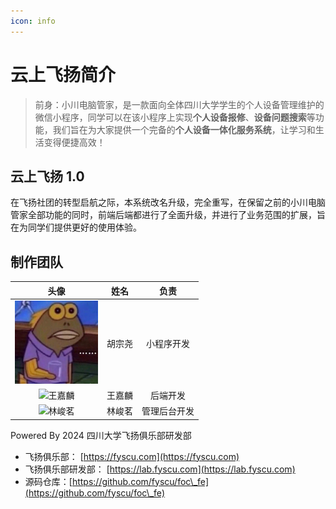 ```yaml
---
icon: info
---
```


# 云上飞扬简介

> 前身：小川电脑管家，是一款面向全体四川大学学生的个人设备管理维护的微信小程序，同学可以在该小程序上实现**个人设备报修**、**设备问题搜索**等功能，我们旨在为大家提供一个完备的**个人设备一体化服务系统**，让学习和生活变得便捷高效！

## 云上飞扬 1.0

在飞扬社团的转型启航之际，本系统改名升级，完全重写，在保留之前的小川电脑管家全部功能的同时，前端后端都进行了全面升级，并进行了业务范围的扩展，旨在为同学们提供更好的使用体验。

## 制作团队

<table><thead><tr><th width="133" align="center">头像</th><th align="center">姓名</th><th align="center">负责</th></tr></thead><tbody><tr><td align="center"><img src=".gitbook/assets/b_56914c0c3f4d3db948acacbb842b1ecd.jpg" alt="胡宗尧" data-size="original"></td><td align="center">胡宗尧</td><td align="center">小程序开发</td></tr><tr><td align="center"><img src="https://cdn.wjlo.cc/br/picture/wjlavatar.png" alt="王嘉麟" data-size="original"></td><td align="center">王嘉麟</td><td align="center">后端开发</td></tr><tr><td align="center"><img src="https://www.ljm.im/avatar/512.png" alt="林峻茗" data-size="original"></td><td align="center">林峻茗</td><td align="center">管理后台开发</td></tr></tbody></table>

Powered By 2024 四川大学飞扬俱乐部研发部

* 飞扬俱乐部： [https://fyscu.com](https://fyscu.com)
* 飞扬俱乐部研发部： [https://lab.fyscu.com](https://lab.fyscu.com)
* 源码仓库：[https://github.com/fyscu/foc\_fe](https://github.com/fyscu/foc\_fe)
